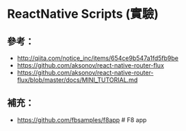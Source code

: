 # ReactNative Scripts (實驗)

## 參考：

- http://qiita.com/notice_inc/items/654ce9b547a1fd5fb9be
- https://github.com/aksonov/react-native-router-flux
- https://github.com/aksonov/react-native-router-flux/blob/master/docs/MINI_TUTORIAL.md

## 補充：

- https://github.com/fbsamples/f8app # F8 app
